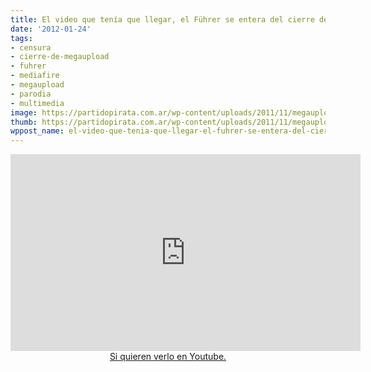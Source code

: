 ```yaml
---
title: El video que tenía que llegar, el Führer se entera del cierre de Megaupload
date: '2012-01-24'
tags:
- censura
- cierre-de-megaupload
- fuhrer
- mediafire
- megaupload
- parodia
- multimedia
image: https://partidopirata.com.ar/wp-content/uploads/2011/11/megaupload.jpg
thumb: https://partidopirata.com.ar/wp-content/uploads/2011/11/megaupload-150x150.jpg
wppost_name: el-video-que-tenia-que-llegar-el-fuhrer-se-entera-del-cierre-de-megaupload
---
```


<center>
<iframe src="http://www.youtube.com/embed/0gtnqbo2m00" frameborder="0" width="560" height="315"></iframe>
<a href="http://youtu.be/0gtnqbo2m00" target="_blank">Si quieren verlo en Youtube.</a></center>
